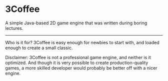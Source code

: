 3Coffee
=======

A simple Java-based 2D game engine that was written during boring lectures.
________________________________________________________________________

Who is it for?
3Coffee is easy enough for newbies to start with, and loaded enough to create a small classic.

Disclaimer:
3Coffee is not a professional game engine, and neither is it optimized.
And though it is very possible to create production-quality games, a more skilled developer would
probably be better off with a nicer engine.
